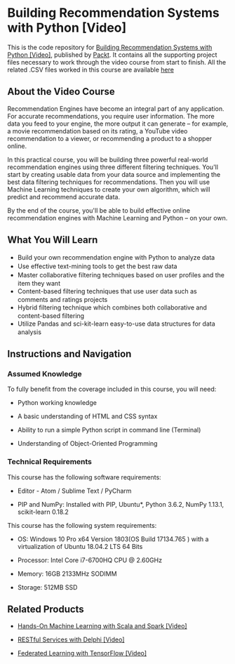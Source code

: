 # Building Recommendation Systems with Python [Video]
This is the code repository for [Building Recommendation Systems with Python [Video]](https://www.packtpub.com/big-data-and-business-intelligence/building-recommendation-systems-python-video), published by [Packt](https://www.packtpub.com/?utm_source=github). It contains all the supporting project files necessary to work through the video course from start to finish. All the related .CSV files worked in this course are available [here](https://drive.google.com/drive/folders/13sgsgTDV_XmtZnAI1xcdLEAVzLUeVcZ7?usp=sharing)
## About the Video Course
Recommendation Engines have become an integral part of any application. For accurate recommendations, you require user information. The more data you feed to your engine, the more output it can generate – for example, a movie recommendation based on its rating, a YouTube video recommendation to a viewer, or recommending a product to a shopper online.

In this practical course, you will be building three powerful real-world recommendation engines using three different filtering techniques. You'll start by creating usable data from your data source and implementing the best data filtering techniques for recommendations. Then you will use Machine Learning techniques to create your own algorithm, which will predict and recommend accurate data.

By the end of the course, you'll be able to build effective online recommendation engines with Machine Learning and Python – on your own.


<H2>What You Will Learn</H2>
<DIV class=book-info-will-learn-text>
<UL>
<LI><SPAN style="LINE-HEIGHT: 20px; BACKGROUND-COLOR: transparent">Build your own recommendation engine with Python to analyze data </SPAN> 
<LI><SPAN style="LINE-HEIGHT: 20px; BACKGROUND-COLOR: transparent">Use effective text-mining tools to get the best raw data</SPAN> 
<LI><SPAN style="LINE-HEIGHT: 20px; BACKGROUND-COLOR: transparent">Master collaborative filtering techniques based on user profiles and the item they want</SPAN> 
<LI><SPAN style="LINE-HEIGHT: 20px; BACKGROUND-COLOR: transparent">Content-based filtering techniques that use user data such as comments and ratings projects</SPAN> 
<LI><SPAN style="LINE-HEIGHT: 20px; BACKGROUND-COLOR: transparent">Hybrid filtering technique which combines both collaborative and content-based filtering</SPAN>
<LI><SPAN style="LINE-HEIGHT: 20px; BACKGROUND-COLOR: transparent">Utilize Pandas and sci-kit-learn easy-to-use data structures for data analysis</SPAN></LI></UL></DIV>

## Instructions and Navigation
### Assumed Knowledge
To fully benefit from the coverage included in this course, you will need:<br/>

* Python working knowledge

* A basic understanding of HTML and CSS syntax	

* Ability to run a simple Python script in command line (Terminal)

* Understanding of Object-Oriented Programming	

### Technical Requirements
This course has the following software requirements:<br/>

*	Editor - Atom / Sublime Text / PyCharm

*	PIP and NumPy: Installed with PIP, Ubuntu*, Python 3.6.2, NumPy 1.13.1, scikit-learn 0.18.2

This course has the following system requirements:<br/>

*	OS: Windows 10 Pro x64 Version 1803(OS Build 17134.765 ) with a virtualization of Ubuntu 18.04.2 LTS 64 Bits

*	Processor: Intel Core i7-6700HQ CPU @ 2.60GHz

*	Memory: 16GB 2133MHz SODIMM

*	Storage: 512MB SSD

## Related Products
* [Hands-On Machine Learning with Scala and Spark [Video]](https://www.packtpub.com/big-data-and-business-intelligence/hands-machine-learning-scala-and-spark-video?utm_source=github&utm_medium=repository&utm_campaign=9781789342468)

* [RESTful Services with Delphi [Video]](https://www.packtpub.com/application-development/restful-services-delphi-video?utm_source=github&utm_medium=repository&utm_campaign=9781789951882)

* [Federated Learning with TensorFlow [Video]](https://www.packtpub.com/big-data-and-business-intelligence/federated-learning-tensorflow-video?utm_source=github&utm_medium=repository&utm_campaign=9781838823658)

